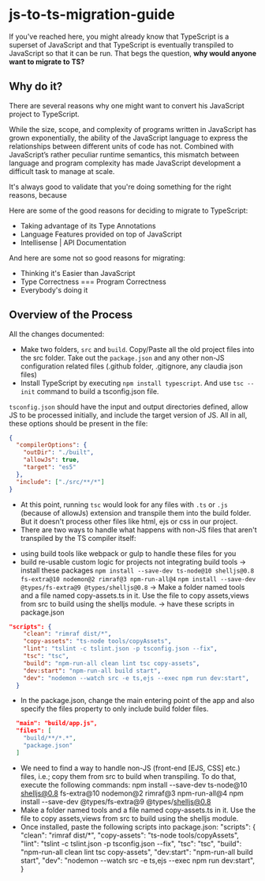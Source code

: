 # js-to-ts-migration-guide

If you've reached here, you might already know that TypeScript is a superset of JavaScript and that TypeScript is eventually transpiled to JavaScript so that it can be run. That begs the question, **why would anyone want to migrate to TS?**

## Why do it?
There are several reasons why one might want to convert his JavaScript project to TypeScript.

While the size, scope, and complexity of programs written in JavaScript has grown exponentially, the ability of the JavaScript language to express the relationships between different units of code has not. Combined with JavaScript’s rather peculiar runtime semantics, this mismatch between language and program complexity has made JavaScript development a difficult task to manage at scale.

It's always good to validate that you're doing something for the right reasons, because 

Here are some of the good reasons for deciding to migrate to TypeScript:

- Taking advantage of its Type Annotations
- Language Features provided on top of JavaScript
- Intellisense | API Documentation

And here are some not so good reasons for migrating:

- Thinking it's Easier than JavaScript
- Type Correctness === Program Correctness
- Everybody's doing it

## Overview of the Process

All the changes documented:
- Make two folders, `src` and `build`. Copy/Paste all the old project files into the src folder. Take out the `package.json` and any other non-JS configuration related files (.github folder, .gitignore, any claudia json files)
- Install TypeScript by executing `npm install typescript`. And use `tsc --init` command to build a tsconfig.json file.

`tsconfig.json` should have the input and output directories defined, allow JS to be processed initially, and include the target version of JS. All in all, these options should be present in the file:
```json
{
  "compilerOptions": {
    "outDir": "./built",
    "allowJs": true,
    "target": "es5"
  },
  "include": ["./src/**/*"]
}
```
- At this point, running `tsc` would look for any files with `.ts` or `.js` (because of allowJs) extension and transpile them into the build folder. But it doesn't process other files like html, ejs or css in our project.
- There are two ways to handle what happens with non-JS files that aren't transpiled by the TS compiler itself:
* using build tools like webpack or gulp to handle these files for you
* build re-usable custom logic for projects not integrating build tools
-> install these packages
`npm install --save-dev ts-node@10 shelljs@0.8 fs-extra@10 nodemon@2 rimraf@3 npm-run-all@4`
`npm install --save-dev @types/fs-extra@9 @types/shelljs@0.8`
-> Make a folder named tools and a file named copy-assets.ts in it. Use the file to copy assets,views from src to build using the shelljs module.
-> have these scripts in package.json
```json
"scripts": {
    "clean": "rimraf dist/*",
    "copy-assets": "ts-node tools/copyAssets",
    "lint": "tslint -c tslint.json -p tsconfig.json --fix",
    "tsc": "tsc",
    "build": "npm-run-all clean lint tsc copy-assets",
    "dev:start": "npm-run-all build start",
    "dev": "nodemon --watch src -e ts,ejs --exec npm run dev:start",
  }
```
- In the package.json, change the main entering point of the app and also specify the files property to only include build folder files.
```json
  "main": "build/app.js",
  "files": [
    "build/**/*.*",
    "package.json"
  ]
```
- We need to find a way to handle non-JS (front-end [EJS, CSS] etc.) files, i.e.; copy them from src to build when transpiling. To do that, execute the following commands:
npm install --save-dev ts-node@10 shelljs@0.8 fs-extra@10 nodemon@2 rimraf@3 npm-run-all@4
npm install --save-dev @types/fs-extra@9 @types/shelljs@0.8
- Make a folder named tools and a file named copy-assets.ts in it. Use the file to copy assets,views from src to build using the shelljs module.
- Once installed, paste the following scripts into package.json:
"scripts": {
    "clean": "rimraf dist/*",
    "copy-assets": "ts-node tools/copyAssets",
    "lint": "tslint -c tslint.json -p tsconfig.json --fix",
    "tsc": "tsc",
    "build": "npm-run-all clean lint tsc copy-assets",
    "dev:start": "npm-run-all build start",
    "dev": "nodemon --watch src -e ts,ejs --exec npm run dev:start",
  }
